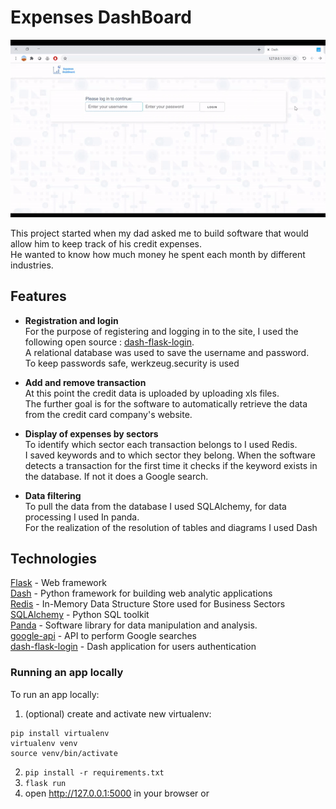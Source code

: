 # Expenses DashBoard

![Expenses DashBoard](screenshot.gif)

This project started when my dad asked me to build software that would allow him to keep track of his credit expenses. <br>
He wanted to know how much money he spent each month by different industries.

## Features
- **Registration and login** <br>
For the purpose of registering and
  logging in to the site, I used the following open source : [dash-flask-login](https://github.com/RafaelMiquelino/dash-flask-login).<br>
  A relational database was used to save the username and password.<br>
  To keep passwords safe, werkzeug.security is used

- **Add and remove transaction** <br>
At this point the credit data is uploaded by uploading xls files. <br>
The further goal is for the software to automatically retrieve the data from the credit card company's website.

- **Display of expenses by sectors** <br>
To identify which sector each transaction belongs to I used Redis.<br>
I saved keywords and to which sector they belong.
When the software detects a transaction for the first time it checks if the keyword exists in the database. If not it does a Google search.

- **Data filtering** <br>
To pull the data from the database I used SQLAlchemy, for data processing I used In panda. <br>
For the realization of the resolution of tables and diagrams I used Dash


## Technologies
[Flask](https://github.com/pallets/flask) - Web framework <br>
[Dash](https://github.com/plotly/dash) - Python framework for building web analytic applications <br>
[Redis](https://github.com/redis/redis) - In-Memory Data Structure Store used for Business Sectors <br>
[SQLAlchemy](https://github.com/zzzeek/sqlalchemy) - Python SQL toolkit <br>
[Panda](https://github.com/pandas-dev/pandas) - Software library for data manipulation and analysis.<br>
[google-api](https://github.com/googleapis/google-api-python-client) - API to perform Google searches <br>
[dash-flask-login](https://github.com/RafaelMiquelino/dash-flask-login) - Dash application for users authentication


### Running an app locally

To run an app locally:

1. (optional) create and activate new virtualenv:

```
pip install virtualenv
virtualenv venv
source venv/bin/activate
```

2. `pip install -r requirements.txt`
3. `flask run`
4. open http://127.0.0.1:5000 in your browser or

